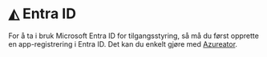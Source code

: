 # ◭ Entra ID

For å ta i bruk Microsoft Entra ID for tilgangsstyring, så må du først opprette en app-registrering i Entra ID.
Det kan du enkelt gjøre med [Azureator](01-azureator.md).